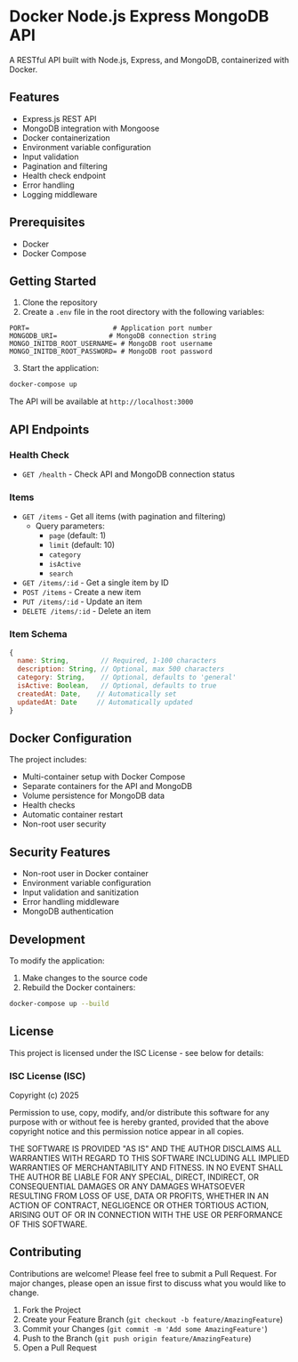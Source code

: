 # Docker Node.js Express MongoDB API

A RESTful API built with Node.js, Express, and MongoDB, containerized with Docker.

## Features

- Express.js REST API
- MongoDB integration with Mongoose
- Docker containerization
- Environment variable configuration
- Input validation
- Pagination and filtering
- Health check endpoint
- Error handling
- Logging middleware

## Prerequisites

- Docker
- Docker Compose

## Getting Started

1. Clone the repository
2. Create a `.env` file in the root directory with the following variables:
```env
PORT=                     # Application port number
MONGODB_URI=             # MongoDB connection string
MONGO_INITDB_ROOT_USERNAME= # MongoDB root username
MONGO_INITDB_ROOT_PASSWORD= # MongoDB root password
```

3. Start the application:
```bash
docker-compose up
```

The API will be available at `http://localhost:3000`

## API Endpoints

### Health Check
- `GET /health` - Check API and MongoDB connection status

### Items
- `GET /items` - Get all items (with pagination and filtering)
  - Query parameters:
    - `page` (default: 1)
    - `limit` (default: 10)
    - `category`
    - `isActive`
    - `search`
- `GET /items/:id` - Get a single item by ID
- `POST /items` - Create a new item
- `PUT /items/:id` - Update an item
- `DELETE /items/:id` - Delete an item

### Item Schema

```javascript
{
  name: String,        // Required, 1-100 characters
  description: String, // Optional, max 500 characters
  category: String,    // Optional, defaults to 'general'
  isActive: Boolean,   // Optional, defaults to true
  createdAt: Date,    // Automatically set
  updatedAt: Date     // Automatically updated
}
```

## Docker Configuration

The project includes:
- Multi-container setup with Docker Compose
- Separate containers for the API and MongoDB
- Volume persistence for MongoDB data
- Health checks
- Automatic container restart
- Non-root user security

## Security Features

- Non-root user in Docker container
- Environment variable configuration
- Input validation and sanitization
- Error handling middleware
- MongoDB authentication

## Development

To modify the application:
1. Make changes to the source code
2. Rebuild the Docker containers:
```bash
docker-compose up --build
```

## License

This project is licensed under the ISC License - see below for details:

### ISC License (ISC)

Copyright (c) 2025

Permission to use, copy, modify, and/or distribute this software for any purpose with or without fee is hereby granted, provided that the above copyright notice and this permission notice appear in all copies.

THE SOFTWARE IS PROVIDED "AS IS" AND THE AUTHOR DISCLAIMS ALL WARRANTIES WITH REGARD TO THIS SOFTWARE INCLUDING ALL IMPLIED WARRANTIES OF MERCHANTABILITY AND FITNESS. IN NO EVENT SHALL THE AUTHOR BE LIABLE FOR ANY SPECIAL, DIRECT, INDIRECT, OR CONSEQUENTIAL DAMAGES OR ANY DAMAGES WHATSOEVER RESULTING FROM LOSS OF USE, DATA OR PROFITS, WHETHER IN AN ACTION OF CONTRACT, NEGLIGENCE OR OTHER TORTIOUS ACTION, ARISING OUT OF OR IN CONNECTION WITH THE USE OR PERFORMANCE OF THIS SOFTWARE.

## Contributing

Contributions are welcome! Please feel free to submit a Pull Request. For major changes, please open an issue first to discuss what you would like to change.

1. Fork the Project
2. Create your Feature Branch (`git checkout -b feature/AmazingFeature`)
3. Commit your Changes (`git commit -m 'Add some AmazingFeature'`)
4. Push to the Branch (`git push origin feature/AmazingFeature`)
5. Open a Pull Request
